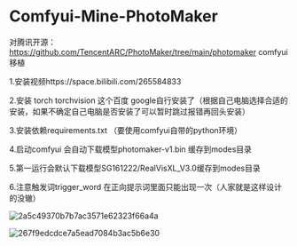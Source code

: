 # Comfyui-Mine-PhotoMaker

对腾讯开源：https://github.com/TencentARC/PhotoMaker/tree/main/photomaker comfyui移植

1.安装视频https://space.bilibili.com/265584833

2.安装 torch torchvision 这个百度 google自行安装了（根据自己电脑选择合适的安装，如果不确定自己电脑是否安装了可以暂时跳过报错再回头安装）

3.安装依赖requirements.txt  （要使用comfyui自带的python环境）

4.启动comfyui 会自动下载模型photomaker-v1.bin 缓存到modes目录

5.第一运行会默认下载模型SG161222/RealVisXL_V3.0缓存到modes目录

6.注意触发词trigger_word 在正向提示词里面只能出现一次（人家就是这样设计的没辙）

![2a5c49370b7b7ac3571e62323f66a4a](https://github.com/StartHua/Comfyui-Mine-PhotoMaker/assets/22284244/55b22806-67e6-49d6-a29d-fb016e57fddb)


![267f9edcdce7a5ead7084b3ac5b6e30](https://github.com/StartHua/Comfyui-Mine-PhotoMaker/assets/22284244/e2755b9a-6063-42dd-8b91-f44915a88c42)
